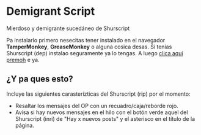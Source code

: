 Demigrant Script
================

Mierdoso y demigrante sucedáneo de Shurscript

Pa instalarlo primero nesecitas tener instalado en el navegador **TamperMonkey**, **GreaseMonkey** o alguna cosica desas. Si tenías Shurscript (dep) instalao seguramente ya lo tengas. A luego [clica aquí premoh](https://github.com/cerdosaurio/demigrantscript/raw/master/demigrantscript.user.js) e ya.

<h2>¿Y pa ques esto?</h2>

Incluye las siguientes carasterízticas del Shurscript (rip) por el momento:

* Resaltar los mensajes del OP con un recuadro/caja/reborde rojo.
* Avisa si hay nuevos mensajes en el hilo con el botón verde aquel del Shurscript (inri) de "Hay x nuevos posts" y el asterisco en el título de la página.
